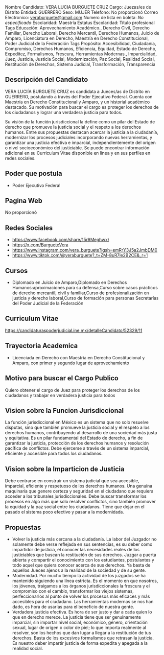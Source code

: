 Nombre Candidato: VERA LUCIA BURGUETE CRUZ
Cargo: Juezas/es de Distrito
Entidad: GUERRERO
Sexo: MUJER
Telefono: No proporcionó
Correo Electronico: veraburguete@gmail.com
Numero de lista en boleta: *No especificado*
Escolaridad: Maestría
Estatus Escolaridad: Título profesional
Tags Educación: Aprovechamiento Académico., Derecho Civil, Derecho Familiar, Derecho Laboral, Derecho Mercantil, Derechos Humanos, Juicio de Amparo, Licenciatura en Derecho, Maestría en Derecho Constitucional, Poder Judicial de la Federación
Tags Propósito: Accesibilidad, Ciudadanía, Compromiso, Derechos Humanos, Eficiencia, Equidad, Estado de Derecho, Expeditez, Formalismos, Frescura, Herramientas Modernas., Imparcialidad, Juez, Justicia, Justicia Social, Modernización, Paz Social, Realidad Social, Restitución de Derechos, Sistema Judicial, Transformación, Transparencia


## Descripción del Candidato 

VERA LUCIÍA BURGUETE CRUZ es candidata a Jueces/as de Distrito en GUERRERO, postulando a través del Poder Ejecutivo Federal. Cuenta con Maestría en Derecho Constitucional y Amparo, y un historial académico destacado. Su motivación para buscar el cargo es proteger los derechos de los ciudadanos y lograr una verdadera justicia para todos.

Su visión de la función jurisdiccional la define como un pilar del Estado de derecho que promueve la justicia social y el respeto a los derechos humanos. Entre sus propuestas destacan acercar la justicia a la ciudadanía, modernizar los procesos judiciales incorporando nuevas herramientas, y garantizar una justicia efectiva e imparcial, independientemente del origen o nivel socioeconómico del justiciable. Se puede encontrar información adicional en su Curriculum Vitae disponible en línea y en sus perfiles en redes sociales.


## Poder que postula

- Poder Ejecutivo Federal


## Pagina Web

No proporcionó


## Redes Sociales

- https://www.facebook.com/share/15r9Meghwx/
- https://x.com/BurgueteVera
- https://www.instagram.com/vera_burguete?igsh=emRrY3J5a2JmbDM0
- https://www.tiktok.com/@veraburguete?_t=ZM-8uR7le2B2CE&_r=1


## Cursos

- Diplomado en Juicio de Amparo,Diplomado en Derechos Humanos:aproximaciones para su defensa,Curso sobre casos prácticos de derecho mercantil, civil y familiar,Curso de profesionalización en justicia y derecho laboral,Curso de formación para personas Secretarías del Poder Judicial de la Federación


## Curriculum Vitae

https://candidaturaspoderjudicial.ine.mx/detalleCandidato/52329/11


## Trayectoria Academica

- Licenciada en Derecho con Maestría en Derecho Constitucional y Amparo, con primer y segundo lugar de aprovechamiento


## Motivo para buscar el Cargo Publico

Quiero obtener el cargo de Juez para proteger los derechos de los ciudadanos y trabajar en verdadera justicia para todos


## Vision sobre la Funcion Jurisdiccional

La función jurisdiccional en México es un sistema que no solo resuelve disputas, sino que también promueve la justicia social y el respeto a los derechos humanos, contribuyendo al desarrollo de una sociedad más justa y equitativa. Es un pilar fundamental del Estado de derecho, a fin de garantizar la justicia, protección de los derechos humanos y resolución pacífica de conflictos. Debe ejercerse a través de un sistema imparcial, eficiente y accesible para todos los ciudadanos.


## Vision sobre la Imparticion de Justicia

Debe centrarse en construir un sistema judicial que sea accesible, imparcial, eficiente y respetuoso de los derechos humanos. Una genuina maquinaría que genere certeza y seguridad en el ciudadano que requiera acceder a los tribunales jurisdiccionales. Debe buscar transformar los procesos en algo más que solo resolver conflictos, sino también promover la equidad y la paz social entre los ciudadanos. Tiene que dejar en el pasado el sistema poco efectivo y pasar a la modernidada.


## Propuestas

- Volver la justicia más cercana a la ciudadanía. La labor del Juzgador no solamente debe verse reflejada en sus sentencias, es su deber como impartidor de justicia, el conocer las necesidades reales de los justiciables que buscan la restitución de sus derechos. Juzgar a puerta abierta y compartir el conocimiento con los estudiantes, postulantes y todo aquel que quiera conocer acerca de sus derechos. Ya basta de aquellos Jueces ajenos a la realidad de la sociedad y de su gente.
- Modernidad. Por mucho tiempo la actividad de los juzgados se ha mantenido siguiendo una línea estricta. Es el momento en que nosotros, los jóvenes, traigamos a los órganos jurisdiccionales la frescura y el compromiso con el cambio, transformar los viejos sistemas, perfeccionarlos al punto de volver los procesos más eficaces y más accesibles para el ciudadano. Las herramientas modernas se nos han dado, es hora de usarlas para el beneficio de nuestra gente.
- Verdadera justicia efectiva. Es hora de ser justo y dar a cada quien lo que en derecho merece. La justicia tiene que ser genuinamente imparcial, sin importar nivel social, económico, género, orientación sexual, lugar de origen o color de piel; lo que importa realmente al resolver, son los hechos que dan lugar a llegar a la restitución de tus derechos. Basta de los excesivos formalismos que retrasan la justicia. Es nuestro deber impartir justicia de forma expedita y apegada a la realidad social.

